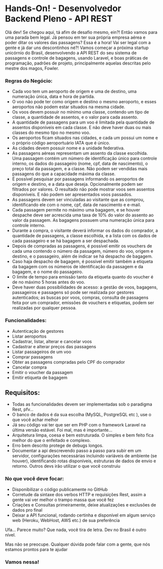 # Hands-On! - Desenvolvedor Backend Pleno - API REST

Olá dev! Se chegou aqui, tá afim de desafio mesmo, ein?! Então vamos para
uma parada bem legal.
Já pensou em ter sua própria empresa aérea e poder ditar os valores das
passagens? Essa é a hora! Vai ser legal com a gente e já dar uns descontinhos
né?!
Vamos começar a próxima startup unicórnio do Brasil, desenvolvendo a API
REST do seu sistema de passagens e controle de bagagens, usando Laravel, e
boas práticas de programação, padrões de projeto, principalmente aquelas
descritas pelo mestre dos magos, Fowler.

### Regras do Negócio:

- Cada voo tem um aeroporto de origem e uma de destino, uma numeração única, data e hora de partida.
- O voo não pode ter como origem e destino o mesmo aeroporto, e esses aeroportos não podem estar situados na mesma cidade.
- Os voos devem possuir no mínimo uma classe, contendo um tipo de classe, a quantidade de assentos, e o valor para cada assento.
- A quantidade de passagens para um voo é limitada pela quantidade de assentos disponíveis em cada classe. E não deve haver duas ou mais classes do mesmo tipo no mesmo voo.
- Os aeroportos ficam situados nas cidades, e cada um possui um nome e o próprio código aeroportuário IATA que é único.
- As cidades devem possuir nome e a unidade federativa.
- As passagens aéreas representam um assento da classe escolhida. Uma passagem contém um número de identificação único para controle interno, os dados do passageiro (nome, cpf, data de nascimento), o preço total da passagem, e a classe. Não podem ser vendidas mais passagens do que a capacidade máxima da classe.
- É possível pesquisar por passagens informando os aeroportos de origem e destino, e a data que deseja. Opcionalmente podem ser filtrados por valores. O resultado não pode mostrar voos sem assentos disponíveis. E não podem ser apresentados voos passados.
- As passagens devem ser vinculadas ao visitante que as comprou, identificando ele com o nome, cpf, data de nascimento e e-mail.
- Cada passagem permite no máximo uma bagagem, e se houver despache deve ser acrescida uma taxa de 10% do valor do assento ao valor da passagem. As bagagens possuem uma numeração única para controle interno.
- Durante a compra, o visitante deverá informar os dados do comprador, a quantidade de passagens, a classe escolhida, e a lista com os dados de cada passageiro e se há bagagem a ser despachada.
- Depois de compradas as passagens, é possível emitir os vouchers de cada uma contendo o número da passagem, número do voo, origem e destino, e o passageiro, além de indicar se há despacho de bagagem.
- Caso haja despacho de bagagem, é possível emitir também a etiqueta da bagagem com os números de identificação da passagem e da bagagem, e o nome do passageiro.
- O limite de tempo para emissão tanto da etiqueta quanto do voucher é de no máximo 5 horas antes do voo.
- Deve haver duas possibilidades de acesso: a gestão de voos, bagagens, passageiros e passagens só pode ser realizada por gestores autenticados; as buscas por voos, compras, consulta de passagens feita por um comprador, emissões de vouchers e etiquetas, podem ser realizadas por qualquer pessoa.

### Funcionalidades:

- Autenticação de gestores
- Listar aeroportos
- Cadastrar, listar, alterar e cancelar voos
- Cadastrar e alterar preços das passagens
- Listar passageiros de um voo
- Comprar passagens
- Obter as passagens compradas pelo CPF do comprador
- Cancelar compra
- Emitir o voucher da passagem
- Emitir etiqueta de bagagem

## Requisitos:

- Todas as funcionalidades devem ser implementadas sob o paradigma Rest, pfv…
- O banco de dados é da sua escolha (MySQL, PostgreSQL etc ), use o que você achar melhor
- Já seu código vai ter que ser em PHP com o framework Laravel na última versão estável. Foi mal, mas é importante...
- Arquitetura limpa, coesa e bem estruturada. O simples e bem feito fica melhor do que o enfeitado e complexo.
- Erro bem descrito protege de debugs longos.
- Documentar a api descrevendo passo a passo para subir em um servidor, configurações necessárias incluindo variáveis de ambiente (se houver), identificando rotas disponíveis, estruturas de dados de envio e retorno. Outros devs irão utilizar o que você construiu

### No que você deve focar:

- Disponibilizar o código publicamente no GitHub
- Corretude da sintaxe dos verbos HTTP e requisições Rest, assim a gente vai ver melhor o trampo massa que você fez
- Criações e Consultas primeiramente, deixe atualizações e exclusões de dados pro final
- Deixar a API funcional, rodando certinha e disponível em algum serviço web (Heroku, WebHost, AWS etc.) de sua preferência

Ufa… Parece muito? Que nada, você tira de letra. Dev no Brasil é outro nível.

Mas não se preocupe. Qualquer dúvida pode falar com a gente, que nós estamos prontos para te ajudar

### Vamos nessa!


